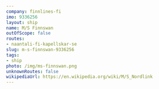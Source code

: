 ```yaml
---
company: finnlines-fi
imo: 9336256
layout: ship
name: M/S Finnswan
outOfScope: false
routes:
- naantali-fi-kapellskar-se
slug: m-s-finnswan-9336256
tags:
- ship
photo: /img/ms-finnswan.png
unknownRoutes: false
wikipediaUrl: https://en.wikipedia.org/wiki/M/S_Nordlink
---
```

